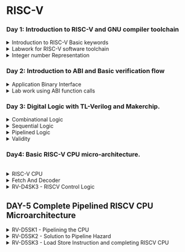 # RISC-V

### Day 1: Introduction to RISC-V and GNU compiler toolchain

<details>
<summary>Introduction to RISC-V Basic keywords</summary>
 <br />  
  
*RISC-V (pronounced "risk-five") is an open-source instruction set architecture (ISA) designed for computer processors. It has gained significant attention in recent years due to its simplicity, flexibility, and potential for customization. Here are some basic keywords to help you understand RISC-V*

RISC-V's basic keywords:

**RISC-V:** Open-source computer architecture with simple instructions. <br />
**ISA:** Instruction Set Architecture defines processor instructions. <br />
**Registers:** Temporary data storage in the processor. <br />
**Load-Store:** Instructions access memory via loads and stores. <br />
**Privilege Levels:** User, supervisor, and machine modes. <br />
**Formats:** Instruction types like R, I, S, B, U, J. <br />
**Pipeline:** Concurrent instruction execution stages. <br />
**Branch:** Instructions for decision-making and jumping. <br />
**Immediate:** Constants embedded in instructions. <br />
**Opcode:** Binary code for specifying operations. <br />
**Assembly:** Human-readable machine code representation. <br />
**Toolchain:** Software tools for RISC-V development. <br />
**ABI:** Interface for binary-level software interaction. <br />
**CISC vs. RISC:** Simple vs. complex instruction architectures. <br />
</details>

<details>
<summary>Labwork for RISC-V software toolchain</summary>
  
**C program to compute Sum from 1 to N.**
  
```
#include<stdio.h>

int main()
{
int i,sum = 0,n = 100;
for(i= 1;i <= n; ++i)
{
sum += i;
}
printf("sum of numbers from 1 to %d is %d\n", n,sum);

}
```

**Risc-V Compile and Disassemble**

![Screenshot from 2023-08-19 13-15-52](https://github.com/ShubhamGitHub528/ASIC/assets/140998623/0119fafb-4fbd-4d02-b269-be1e38270b92)

```
riscv64-unknown-elf-gcc -O1 -mabi=lp64 -march=rv64i -o sum1ton.o sum1ton.
```

![Screenshot from 2023-08-19 13-16-14](https://github.com/ShubhamGitHub528/ASIC/assets/140998623/881d5958-2a5c-4285-b7d4-3d3cc63b8284)
**Spike simulation and Debug**
for output using spike command

```
spike -d pk sum1ton.o
```

![Screenshot from 2023-08-19 13-20-13](https://github.com/ShubhamGitHub528/ASIC/assets/140998623/d05009a6-c6a0-49c8-9ab5-506168bece36)

</details>

<details>
<summary>Integer number Representation</summary>
  
*Unsigned integers cover a larger positive range, while signed integers have both positive and negative values within a more limited range due to the need to represent the sign bit.*

**64-Bit Number system for Unsigned Number**
*    Range: 0 to 18,446,744,073,709,551,615 (2^64 - 1)
*    All 64 bits are used to represent the magnitude of the number.
*    The leftmost (most significant) bit is the "sign bit" for determining whether the number is positive or negative.
*    Since unsigned integers don't have a sign bit, all 64 bits contribute to the value.
  ![Screenshot from 2023-08-19 15-01-44](https://github.com/ShubhamGitHub528/ASIC/assets/140998623/e899be33-7613-4410-9795-2c6c7bb8ea1f)

**64-Bit Number system for Signed Number**

*    Range: -9,223,372,036,854,775,808 to 9,223,372,036,854,775,807
*    The leftmost (most significant) bit is the sign bit.
*    0 in the sign bit represents a positive number, and 1 represents a negative number.
*    The remaining 63 bits are used to represent the magnitude using the two's complement representation.
*    To convert from a negative value to its two's complement, invert all the bits and add 1.

![Screenshot from 2023-08-19 15-35-19](https://github.com/ShubhamGitHub528/ASIC/assets/140998623/35de496b-e5d2-47f3-9836-9ae21dc3fada)
  
</details>

### Day 2: Introduction to ABI and Basic verification flow

<details>
<summary>Application Binary Interface</summary>
  </br>
  
**Introduction to Application Binary Interface**

*An Application Binary Interface (ABI) is a set of rules and conventions that define how different software components interact with each other at the binary level. It establishes a standard for communication between various parts of a software system, such as libraries, applications, and the operating system. The ABI ensures compatibility and interoperability, allowing programs compiled on different systems to work together seamlessly.*

![Screenshot from 2023-08-19 16-18-44](https://github.com/ShubhamGitHub528/ASIC/assets/140998623/75859d7c-46f1-4f92-b587-081993b5a80e)
</br></br>
**Memory allocation For Double words**
*Allocating memory for double words means reserving space in units of two processor words. Each word is typically 4 or 8 bytes. This approach helps maintain memory alignment, essential for efficient memory access and performance. Proper alignment follows the word size and ensures data starts at addresses divisible by the word size.*
</br></br>
**Load Store and Add Instructions with Examples**
Load and Store Instructions:
Load and store instructions are fundamental in RISC architectures like RISC-V. They handle data movement between memory and registers.

*    Load: Moves data from memory to registers. Examples are LW (Load Word) and LD (Load Doubleword), which fetch 32 or 64 bits respectively.

*    Store: Moves data from registers to memory. SW (Store Word) and SD (Store Doubleword) are common examples.

These instructions are essential for accessing data stored in memory and interacting with it.

Add Instructions:
Add instructions perform addition operations in processors.

*    ADD: Adds two values and stores the result in a destination register.

*    ADDI: Adds an immediate value to the value in a register, storing the result in a destination register.

*    ADDU: Unsigned version of ADD, which ignores overflow.

These instructions are core arithmetic operations and are used for various calculations in programs.
</br>

![Screenshot from 2023-08-19 18-20-53](https://github.com/ShubhamGitHub528/ASIC/assets/140998623/f160abd9-b232-4900-bc99-eae8872dba84)

</br>

**32-Bit registers and their respective API function calls**
In a 32-bit architecture, registers are data storage locations within the processor that are directly accessible by the CPU. They are used for temporary data storage during program execution. 

</details>

<details>
<summary>Lab work using ABI function calls</summary>
</br>
  
**Study New Algorithm for Sum 1 to N Using ASM and Simulate New C program with Fumction Call**
  
![Screenshot from 2023-08-19 19-27-53](https://github.com/ShubhamGitHub528/ASIC/assets/140998623/dc2e72f4-4f9b-4ede-99a3-d4a9951582bb)

  ![Screenshot from 2023-08-19 19-28-07](https://github.com/ShubhamGitHub528/ASIC/assets/140998623/2790530c-a99b-40bc-8f72-86e7945851dd)

</br>

</details>

### Day 3: Digital Logic with TL-Verilog and Makerchip.

<details>
<summary> Combinational Logic </summary>
</br>
 
**Logic Gates**
Logic gates are fundamental building blocks of digital circuits and are used to perform logical operations on binary inputs (0s and 1s). These gates are the foundation of digital computing and are used to create more complex functions and operations. There are several types of logic gates, each with its own specific behavior. 

**Inverter**
![Screenshot from 2023-08-20 17-34-36](https://github.com/ShubhamGitHub528/RISC-V/assets/140998623/7209b8b6-b3d2-41bd-bad0-32554ff02585)

**And**
![Screenshot from 2023-08-20 17-41-01](https://github.com/ShubhamGitHub528/RISC-V/assets/140998623/f040b28f-2f2f-40cc-adac-92af2a936ea0)


**Vector**
![Screenshot from 2023-08-20 17-52-58](https://github.com/ShubhamGitHub528/RISC-V/assets/140998623/b03ed31c-73e1-4048-b558-bb167e2f0759)

**Mux**
![Screenshot from 2023-08-20 18-03-47](https://github.com/ShubhamGitHub528/RISC-V/assets/140998623/15692be1-9b93-4691-8355-b82efadc3987)
![Screenshot from 2023-08-20 18-03-54](https://github.com/ShubhamGitHub528/RISC-V/assets/140998623/af31a238-22cd-4e0b-ad49-23722c754b01)

**Combinational Calculator**

![Screenshot from 2023-08-20 18-05-37](https://github.com/ShubhamGitHub528/RISC-V/assets/140998623/7a871711-f1f1-47a1-9617-db3991c9a8b6)
![Screenshot from 2023-08-20 19-36-17](https://github.com/ShubhamGitHub528/RISC-V/assets/140998623/e3401130-31ce-4fc2-a936-ec1f03ccc68e)

</details>

<details>
<summary> Sequential Logic </summary>
</br>
 
**Febonacci Series**
![Screenshot from 2023-08-20 19-50-16](https://github.com/ShubhamGitHub528/RISC-V/assets/140998623/5ddc138d-8a63-4453-946a-95f0d6690bec)
![Screenshot from 2023-08-20 19-54-06](https://github.com/ShubhamGitHub528/RISC-V/assets/140998623/ad16a09a-f407-4b06-a208-aff9e8c79901)

**Counter**
![Screenshot from 2023-08-20 19-56-53](https://github.com/ShubhamGitHub528/RISC-V/assets/140998623/63043ce7-f884-473a-a698-b465f801a06d)

**Sequential Calculator**
![Screenshot from 2023-08-20 20-03-52](https://github.com/ShubhamGitHub528/RISC-V/assets/140998623/f7bb1080-415b-4f38-b2d5-4acb0096cc8b)
![Screenshot from 2023-08-20 21-27-29](https://github.com/ShubhamGitHub528/RISC-V/assets/140998623/b6427f4f-d8b2-44fd-befe-0af471bf4187)


</details>

<details>
<summary> Pipelined Logic </summary>
</br>
 
**Error Conditions within Computation Pipeline**

![Screenshot from 2023-08-20 22-32-26](https://github.com/ShubhamGitHub528/RISC-V/assets/140998623/4605a30a-731f-436f-b39b-429bbb720520)

**Counter & Calculator**
![Screenshot from 2023-08-20 22-48-14](https://github.com/ShubhamGitHub528/RISC-V/assets/140998623/9003ee00-d348-4f41-8449-0760b72ca39e)

**2-Cycle Calculator**
![Screenshot from 2023-08-20 23-14-54](https://github.com/ShubhamGitHub528/RISC-V/assets/140998623/30253c93-6270-49ca-a32d-ff4a1811b96b)


</details>

<details>
<summary> Validity </summary>
</br>
 
**2- Cycle Calculator with Validity**
![Screenshot from 2023-08-21 10-47-23](https://github.com/ShubhamGitHub528/ASIC/assets/140998623/34015987-c89a-4dec-b859-167849972431)
![Screenshot from 2023-08-21 11-56-26](https://github.com/ShubhamGitHub528/ASIC/assets/140998623/412eb666-377a-4e3e-8061-78eb140cf0e7)

**Calculator with Single Value Memory** 
![Screenshot from 2023-08-21 11-59-56](https://github.com/ShubhamGitHub528/ASIC/assets/140998623/650cb09e-df16-498a-a794-c81150ac20b4)
![Screenshot from 2023-08-21 12-00-19](https://github.com/ShubhamGitHub528/ASIC/assets/140998623/065e72d7-d369-42ac-8550-6e8e70640062)


</details>

### Day4: Basic RISC-V CPU micro-architecture.
</br>

<details>
<summary> RISC-V CPU</summary>
</br>

![Screenshot from 2023-08-21 22-07-45](https://github.com/ShubhamGitHub528/ASIC/assets/140998623/ca0a9be5-4796-41bb-b231-361db7e6e28c)


**1. Program Counter (PC)** - The program counter is a special register in a CPU that keeps track of the memory address of the next instruction to be fetched and executed. It is incremented as instructions are fetched, and it provides the address to the instruction memory for fetching the next instruction in the program.

**2. Instruction Decoder** - The instruction decoder is a circuit within the CPU that interprets the machine instructions fetched from memory. It decodes the binary representation of the instruction and generates control signals that govern the operation of other components in the CPU to execute the instruction.

**3. Instruction Memory** - The instruction memory is a storage component that holds the machine instructions of a program. It is typically read-only and stores the binary instructions that the CPU fetches and decodes. The program counter provides the address to the instruction memory for fetching the next instruction.

**4. Data Memory** - The data memory is a storage component used to store data that is manipulated by instructions during program execution. Unlike instruction memory, data memory can be both read from and written to. It holds variables, data arrays, and other information that the program uses during its execution.

**5. ALU (Arithmetic Logic Unit)** - The ALU is a fundamental digital circuit within the CPU that performs arithmetic and logical operations on data. It can perform tasks such as addition, subtraction, multiplication, division, bitwise operations (AND, OR, XOR), and comparisons. The ALU generates results that are used in various computations specified by the instructions.

**6. Read Register File** - The read register file is a component that stores a set of registers used to hold data during the execution of instructions. Instructions often involve reading data from these registers. The instruction specifies which registers to read, and the data from these registers can be used as operands for operations performed by the ALU or other components.

**7. Write Register File** - The write register file is responsible for storing the results of operations back into registers. After an instruction is executed, the result is often written back to the register file. This ensures that the updated data is available for subsequent instructions.

These components work together to execute machine instructions in a CPU. The program counter guides the instruction fetch process, the instruction decoder interprets instructions, the ALU performs computations, the register files hold data, and the memory components provide data storage and access. This orchestration allows a CPU to carry out the tasks required by a program's instructions.

</details>

<details>
<summary>Fetch And Decoder</summary>

#### Fetch

**Template For Running Viz:**

```
\m4_TLV_version 1d: tl-x.org
\SV
   // This code can be found in: https://github.com/stevehoover/RISC-V_MYTH_Workshop
   
   m4_include_lib(['https://raw.githubusercontent.com/BalaDhinesh/RISC-V_MYTH_Workshop/master/tlv_lib/risc-v_shell_lib.tlv'])

\SV
   m4_makerchip_module   // (Expanded in Nav-TLV pane.)
\TLV

   // /====================\
   // | Sum 1 to 9 Program |
   // \====================/
   //
   // Program for MYTH Workshop to test RV32I
   // Add 1,2,3,...,9 (in that order).
   //
   // Regs:
   //  r10 (a0): In: 0, Out: final sum
   //  r12 (a2): 10
   //  r13 (a3): 1..10
   //  r14 (a4): Sum
   // 
   // External to function:
   m4_asm(ADD, r10, r0, r0)             // Initialize r10 (a0) to 0.
   // Function:
   m4_asm(ADD, r14, r10, r0)            // Initialize sum register a4 with 0x0
   m4_asm(ADDI, r12, r10, 1010)         // Store count of 10 in register a2.
   m4_asm(ADD, r13, r10, r0)            // Initialize intermediate sum register a3 with 0
   // Loop:
   m4_asm(ADD, r14, r13, r14)           // Incremental addition
   m4_asm(ADDI, r13, r13, 1)            // Increment intermediate register by 1
   m4_asm(BLT, r13, r12, 1111111111000) // If a3 is less than a2, branch to label named <loop>
   m4_asm(ADD, r10, r14, r0)            // Store final result to register a0 so that it can be read by main program
   
   // Optional:
   // m4_asm(JAL, r7, 00000000000000000000) // Done. Jump to itself (infinite loop). (Up to 20-bit signed immediate plus implicit 0 bit (unlike JALR) provides byte address; last immediate bit should also be 0)
   m4_define_hier(['M4_IMEM'], M4_NUM_INSTRS)

   |cpu
      @0
         $reset = *reset;



      // YOUR CODE HERE
      // ...

      // Note: Because of the magic we are using for visualisation, if visualisation is enabled below,
      //       be sure to avoid having unassigned signals (which you might be using for random inputs)
      //       other than those specifically expected in the labs. You'll get strange errors for these.

   
   // Assert these to end simulation (before Makerchip cycle limit).
   *passed = *cyc_cnt > 40;
   *failed = 1'b0;
   
   // Macro instantiations for:
   //  o instruction memory
   //  o register file
   //  o data memory
   //  o CPU visualization
   |cpu
      //m4+imem(@1)    // Args: (read stage)
      //m4+rf(@1, @1)  // Args: (read stage, write stage) - if equal, no register bypass is required
      //m4+dmem(@4)    // Args: (read/write stage)
      //m4+myth_fpga(@0)  // Uncomment to run on fpga

   //m4+cpu_viz(@4)    // For visualisation, argument should be at least equal to the last stage of CPU logic. @4 would work for all labs.
\SV
   endmodule
```

**L1 - Implementation Plan and Lab for PC**
![Screenshot from 2023-08-22 00-08-19](https://github.com/ShubhamGitHub528/ASIC/assets/140998623/30fc43ad-fd1d-4065-b113-72b537a5659f)
![Screenshot from 2023-08-21 14-40-41](https://github.com/ShubhamGitHub528/ASIC/assets/140998623/79905e9b-cb1e-447f-ba69-000124897741)
![Screenshot from 2023-08-21 14-53-00](https://github.com/ShubhamGitHub528/ASIC/assets/140998623/1809b4c3-40e5-40a4-94ab-790d4d914fec)
**L2 - Lab for instruction fetch logic**

![Screenshot from 2023-08-22 00-08-43](https://github.com/ShubhamGitHub528/ASIC/assets/140998623/33f1492f-eab8-4466-9f39-f4f9b94282b5)
Fetch Block diagram 
![Screenshot from 2023-08-21 20-40-39](https://github.com/ShubhamGitHub528/ASIC/assets/140998623/adf9ffaf-9cf4-4e2d-818e-8768b8a4e095)
Output:
![Screenshot from 2023-08-21 20-51-09](https://github.com/ShubhamGitHub528/ASIC/assets/140998623/154ee8c5-4aad-44f9-b968-36aeb6acaaa4)
Correct fetch Block Diagram :
![Screenshot from 2023-08-21 21-40-46](https://github.com/ShubhamGitHub528/ASIC/assets/140998623/fc9a44df-90ec-4e32-9b63-9b593dcc0941)
Via
![Screenshot from 2023-08-21 21-44-00](https://github.com/ShubhamGitHub528/ASIC/assets/140998623/76743a60-f139-4c43-83ff-c5a4ff1219ab)

#### Decoder:


**L3 - Lab for RV instruction types IRSBJU Decode Logic**
![Screenshot from 2023-08-22 00-08-59](https://github.com/ShubhamGitHub528/ASIC/assets/140998623/fb163a32-b6c3-4a9f-b91a-101897ab04dd)

![Screenshot from 2023-08-22 00-32-15](https://github.com/ShubhamGitHub528/ASIC/assets/140998623/d511836e-7303-4631-87b4-7a7edc0a0fe5)

**L4 - Lab for instruction immediate decode logic for RV ISBUJ**
![Screenshot from 2023-08-22 00-09-30](https://github.com/ShubhamGitHub528/ASIC/assets/140998623/d0b74a04-0bbf-4ea3-b9d2-a7bf481ae355)

![Screenshot from 2023-08-22 00-32-36](https://github.com/ShubhamGitHub528/ASIC/assets/140998623/ae74fa9f-427a-477f-a644-0315a40ad34b)

**L5 - Lab to decode other fields of Instruction of RV ISBUJ**
![Screenshot from 2023-08-22 00-09-50](https://github.com/ShubhamGitHub528/ASIC/assets/140998623/384cb428-bbd2-4545-be52-f1cb304a33d5)
![Screenshot from 2023-08-22 00-32-47](https://github.com/ShubhamGitHub528/ASIC/assets/140998623/f3fdf5bf-712d-4a92-aa12-f6d4da105f25)

**L6 - Lab to decode instruction fields based on Instruction type RV ISBUJ**
![Screenshot from 2023-08-22 00-10-00](https://github.com/ShubhamGitHub528/ASIC/assets/140998623/396c3e8d-c9cb-455a-a375-9f1363e62882)

![Screenshot from 2023-08-22 00-32-57](https://github.com/ShubhamGitHub528/ASIC/assets/140998623/60b71e9e-1762-4e06-a71b-a0d683328b58)

**L7 - Lab to decode individual Instruction**
![Screenshot from 2023-08-22 00-10-20](https://github.com/ShubhamGitHub528/ASIC/assets/140998623/3369c564-87fe-4245-ba98-964663e552c8)
![Screenshot from 2023-08-22 00-33-09](https://github.com/ShubhamGitHub528/ASIC/assets/140998623/9ac0557c-00ca-4008-82c4-0ed8e1b37734)



</details>


<details>
  <summary>
    RV-D4SK3 - RISCV Control Logic 
  </summary>

**L1 - Lab for Register file read -1**
![Screenshot from 2023-08-22 00-10-55](https://github.com/ShubhamGitHub528/ASIC/assets/140998623/7a2c38f6-20e7-40a7-8269-2d03ce1570bc)
![Screenshot from 2023-08-22 00-38-33](https://github.com/ShubhamGitHub528/ASIC/assets/140998623/2bce4ba2-d585-42ca-804d-0d67857ef05c)

**Lab for Register file read -2**
![Screenshot from 2023-08-22 00-11-16](https://github.com/ShubhamGitHub528/ASIC/assets/140998623/6d5282fb-1da5-47c3-b557-72c0189743a3)

![Screenshot from 2023-08-22 00-38-49](https://github.com/ShubhamGitHub528/ASIC/assets/140998623/267fffcb-4a75-4be4-bd0b-4c7bffd9d9d2)

**L3 - Lab for ALU operations**
![Screenshot from 2023-08-22 00-11-32](https://github.com/ShubhamGitHub528/ASIC/assets/140998623/d63685bd-59ec-4e93-bd63-f7bc46a86ffe)

![Screenshot from 2023-08-22 00-39-01](https://github.com/ShubhamGitHub528/ASIC/assets/140998623/1cd88720-24ce-442b-9b91-7f7039f0576f)

**L4 - Lab for Register file write** 
![Screenshot from 2023-08-22 00-11-38](https://github.com/ShubhamGitHub528/ASIC/assets/140998623/59f67eda-e77d-4de6-8524-8879d81db90a)
![Screenshot from 2023-08-22 00-39-16](https://github.com/ShubhamGitHub528/ASIC/assets/140998623/8700881e-8b34-4e46-921f-a5fb3b57d540)

**L5 - Concept of array and Rgister file details**
![Screenshot from 2023-08-22 00-11-48](https://github.com/ShubhamGitHub528/ASIC/assets/140998623/424d6240-c7c5-4332-801d-0d4348e27387)

![Screenshot from 2023-08-22 00-39-47](https://github.com/ShubhamGitHub528/ASIC/assets/140998623/126ca197-6f8e-457e-8a93-bc395b3b744e)

**L6 - Lab for implementing branch Instructions**
![Screenshot from 2023-08-22 00-12-08](https://github.com/ShubhamGitHub528/ASIC/assets/140998623/b14cfcd4-5d3a-4be6-b931-16579ebc7310)


**L7 - Lab fpr completing branch instructions implementations**
![Screenshot from 2023-08-22 00-12-19](https://github.com/ShubhamGitHub528/ASIC/assets/140998623/c1475b36-02e7-4ced-871d-9ac51cff15a6)
![Screenshot from 2023-08-22 00-40-16](https://github.com/ShubhamGitHub528/ASIC/assets/140998623/2845cc10-0808-4351-bca8-03d80daabfda)

**L8 - Lab to create simple testbench**
![Screenshot from 2023-08-22 00-12-31](https://github.com/ShubhamGitHub528/ASIC/assets/140998623/e4b9243d-dfda-4cd4-b898-02ee75d4cb96)

![Screenshot from 2023-08-22 00-42-41](https://github.com/ShubhamGitHub528/ASIC/assets/140998623/1820b072-7fe8-4cef-9399-57d09542b0d3)


</details>


## DAY-5 Complete Pipelined RISCV CPU Microarchitecture



<details>
  <summary>
    RV-D5SK1 - Pipelining the CPU  
  </summary>

  ## RV-D5SK1 - L1 - Introduction to control flow hazard and read after write hazard
  ## RV-D5SK1 - L2 - Create 3 cycle valid signal
  ## RV-D5SK1 - L3 - Code 3 cycle RISCV architecture to take care of invalid signal
  ## RV-D5SK1 - L4 - To modify 3 cycle RISCV to distribute logic 

</details>


<details>
  <summary>
    RV-D5SK2 - Solution to Pipeline Hazard
  </summary>


## RV-D5SK2 - L1 - Register File Bypass to address RD after WR hazard
## RV-D5SK2 - L2 - Braches to correct branch target path
## RV-D5SK2 - L3 - Complete instuction decode 
## RV-D5SK2 - L4 - Code complete ALU
</details>

<details>
  <summary>
    RV-D5SK3 - Load Store Instruction and completing RISCV CPU
  </summary>

## RV-D5SK3 - L1 - Introduction and Lab to redirect load
## RV-D5SK3 - L2 - Load data from Memory to Rgister file
## RV-D5SK3 - L3 - Add loads and stores to test program
## RV-D5SK3 - L4 - Add control logic for JUMP instructions
## RV-D5SK3 - L5 - Wrap up 



